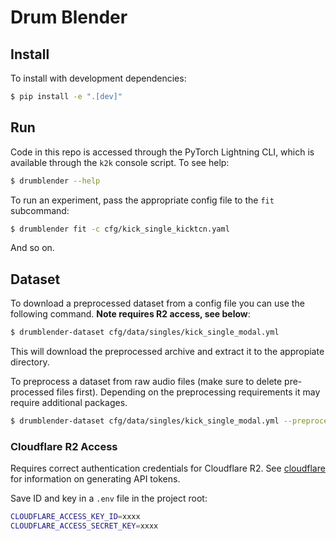 # Drum Blender

## Install

To install with development dependencies:

```bash
$ pip install -e ".[dev]"
```

## Run

Code in this repo is accessed through the PyTorch Lightning CLI, which is available through the `k2k` console script. To see help:

```bash
$ drumblender --help
```

To run an experiment, pass the appropriate config file to the `fit` subcommand:

```bash
$ drumblender fit -c cfg/kick_single_kicktcn.yaml
```

And so on.

## Dataset
To download a preprocessed dataset from a config file you can use the following
command. **Note requires R2 access, see below**:

```bash
$ drumblender-dataset cfg/data/singles/kick_single_modal.yml
```

This will download the preprocessed archive and extract it to the appropiate directory.

To preprocess a dataset from raw audio files (make sure to delete pre-processed files
first). Depending on the preprocessing requirements it may require additional
packages.

```bash
$ drumblender-dataset cfg/data/singles/kick_single_modal.yml --preprocess
```

### Cloudflare R2 Access

Requires correct authentication credentials for Cloudflare R2. See [cloudflare](https://developers.cloudflare.com/r2/data-access/s3-api/tokens/) for information on generating API tokens.

Save ID and key in a `.env` file in the project root:
```bash
CLOUDFLARE_ACCESS_KEY_ID=xxxx
CLOUDFLARE_ACCESS_SECRET_KEY=xxxx
